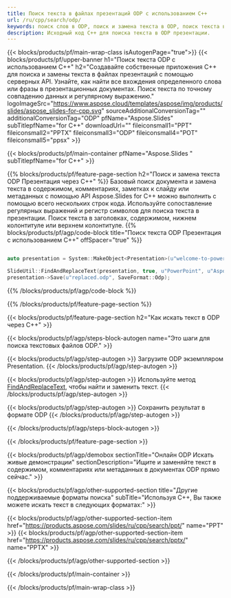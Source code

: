 ```yaml
---
title: Поиск текста в файлах презентаций ODP с использованием C++
url: /ru/cpp/search/odp/
keywords: поиск слов в ODP, поиск и замена текста в ODP, поиск текста в ODP Презентация
description: Исходный код C++ для поиска текста в ODP презентации.
---
```


{{< blocks/products/pf/main-wrap-class isAutogenPage="true">}}
{{< blocks/products/pf/upper-banner h1="Поиск текста ODP с использованием C++" h2="Создавайте собственные приложения C++ для поиска и замены текста в файлах презентаций с помощью серверных API. Узнайте, как найти все вхождения определенного слова или фразы в презентационных документах. Поиск текста по точному совпадению данных и регулярному выражению." logoImageSrc="https://www.aspose.cloud/templates/aspose/img/products/slides/aspose_slides-for-cpp.svg" sourceAdditionalConversionTag="" additionalConversionTag="ODP" pfName="Aspose.Slides" subTitlepfName="for C++" downloadUrl="" fileiconsmall1="PPT" fileiconsmall2="PPTX" fileiconsmall3="ODP" fileiconsmall4="POT" fileiconsmall5="ppsx" >}}

{{< blocks/products/pf/main-container pfName="Aspose.Slides " subTitlepfName="for C++" >}}

{{% blocks/products/pf/feature-page-section  h2="Поиск и замена текста ODP Презентация через C++" %}}
Базовый поиск документа и замена текста в содержимом, комментариях, заметках к слайду или метаданных с помощью API Aspose.Slides for C++ можно выполнить с помощью всего нескольких строк кода. Используйте сопоставление регулярных выражений и регистр символов для поиска текста в презентации. Поиск текста в заголовках, содержимом, нижнем колонтитуле или верхнем колонтитуле.
{{% blocks/products/pf/agp/code-block title="Поиск текста ODP Презентация с использованием C++" offSpacer="true" %}}

```cpp

auto presentation = System::MakeObject<Presentation>(u"welcome-to-powerpoint.odp");

SlideUtil::FindAndReplaceText(presentation, true, u"PowerPoint", u"Aspose.Slides", nullptr);
presentation->Save(u"replaced.odp", SaveFormat::Odp);	
```

{{% /blocks/products/pf/agp/code-block %}}

{{% /blocks/products/pf/feature-page-section %}}

{{< blocks/products/pf/feature-page-section  h2="Как искать текст в ODP через C++" >}}

{{< blocks/products/pf/agp/steps-block-autogen name="Это шаги для поиска текстовых файлов ODP." >}}

{{< blocks/products/pf/agp/step-autogen >}}
Загрузите ODP экземпляром Presentation.
{{< /blocks/products/pf/agp/step-autogen >}}

{{< blocks/products/pf/agp/step-autogen >}}
Используйте метод [FindAndReplaceText](https://reference.aspose.com/slides/cpp/aspose.slides.util/slideutil/findandreplacetext/), чтобы найти и заменить текст.
{{< /blocks/products/pf/agp/step-autogen >}}

{{< blocks/products/pf/agp/step-autogen >}}
Сохранить результат в формате ODP
{{< /blocks/products/pf/agp/step-autogen >}}

{{< /blocks/products/pf/agp/steps-block-autogen >}}

{{< /blocks/products/pf/feature-page-section >}}

{{< blocks/products/pf/agp/demobox sectionTitle="Онлайн ODP Искать живые демонстрации" sectionDescription="Ищите и заменяйте текст в содержимом, комментариях или метаданных в документах ODP прямо сейчас." >}}

{{< blocks/products/pf/agp/other-supported-section title="Другие поддерживаемые форматы поиска" subTitle="Используя C++, Вы также можете искать текст в следующих форматах:" >}}

{{< blocks/products/pf/agp/other-supported-section-item href="https://products.aspose.com/slides/ru/cpp/search/ppt/" name="PPT" >}}
{{< blocks/products/pf/agp/other-supported-section-item href="https://products.aspose.com/slides/ru/cpp/search/pptx/" name="PPTX" >}}


{{< /blocks/products/pf/agp/other-supported-section >}}

{{< /blocks/products/pf/main-container >}}
    
{{< /blocks/products/pf/main-wrap-class >}}